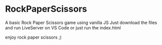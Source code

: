 # RockPaperScissors
A basic Rock Paper Scissors game using vanilla JS
Just download the files and run LiveServer on VS Code or just run the index.html

enjoy rock paper scissors ;)
